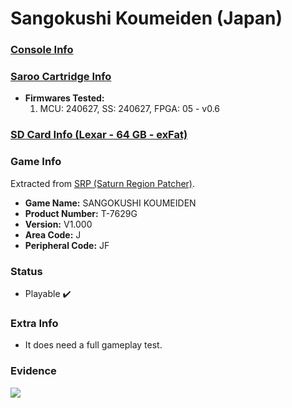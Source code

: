 # Sangokushi Koumeiden (Japan)

### [Console Info](../../../../Info/Consoles/VA13/README.md)

### [Saroo Cartridge Info](../../../../Info/Cartridges/GuangzhouSanStarOnlineShop/1.6/README.md)

- <b>Firmwares Tested:</b>
  1. MCU: 240627, SS: 240627, FPGA: 05 - v0.6

### [SD Card Info (Lexar - 64 GB - exFat)](../../../../Info/SdCards/Lexar/64GB/exfat/README.md)

### Game Info

Extracted from [SRP (Saturn Region Patcher)](https://segaxtreme.net/resources/saturn-region-patcher.81/download).

- <b>Game Name:</b> SANGOKUSHI KOUMEIDEN
- <b>Product Number:</b> T-7629G
- <b>Version:</b> V1.000
- <b>Area Code:</b> J
- <b>Peripheral Code:</b> JF

### Status

- Playable :heavy_check_mark:

### Extra Info

- It does need a full gameplay test.

### Evidence

[![](https://img.youtube.com/vi/-pmnm72z4PQ/0.jpg)](https://www.youtube.com/watch?v=-pmnm72z4PQ)
